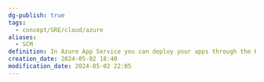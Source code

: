 ```yaml
---
dg-publish: true
tags:
  - concept/SRE/cloud/azure
aliases:
  - SCM
definition: In Azure App Service you can deploy your apps through the Kudu SCM service
creation_date: 2024-05-02 18:40
modification_date: 2024-05-02 22:05
---
```

